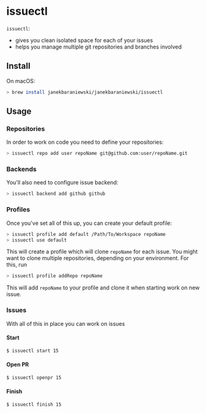 # issuectl

`issuectl`:

- gives you clean isolated space for each of your issues
- helps you manage multiple git repositories and branches involved

## Install

On macOS:

```bash
> brew install janekbaraniewski/janekbaraniewski/issuectl
```

## Usage

### Repositories

In order to work on code you need to define your repositories:

```bash
> issuectl repo add user repoName git@github.com:user/repoName.git
```

### Backends

You'll also need to configure issue backend:

```bash
> issuectl backend add github github
```

### Profiles

Once you've set all of this up, you can create your default profile:

```bash
> issuectl profile add default /Path/To/Workspace repoName
> issuectl use default
```

This will create a profile which will clone `repoName` for each issue. You might want to clone multiple repositories, depending on your environment. For this, run

```bash
> issuectl profile addRepo repoName
```

This will add `repoName` to your profile and clone it when starting work on new issue.

### Issues

With all of this in place you can work on issues

#### Start

```bash
$ issuectl start 15
```

#### Open PR

```bash
$ issuectl openpr 15
```

#### Finish

```bash
$ issuectl finish 15
```
